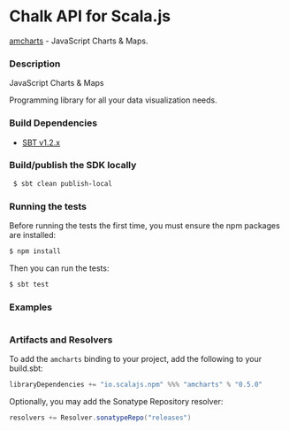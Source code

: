 Chalk API for Scala.js
================================
[amcharts](https://www.amcharts.com/) - JavaScript Charts & Maps.

### Description

JavaScript Charts & Maps

Programming library for all your data visualization needs.

### Build Dependencies

* [SBT v1.2.x](http://www.scala-sbt.org/download.html)

### Build/publish the SDK locally

```bash
 $ sbt clean publish-local
```

### Running the tests

Before running the tests the first time, you must ensure the npm packages are installed:

```bash
$ npm install
```

Then you can run the tests:

```bash
$ sbt test
```

### Examples

```scala
```

### Artifacts and Resolvers

To add the `amcharts` binding to your project, add the following to your build.sbt:  

```sbt
libraryDependencies += "io.scalajs.npm" %%% "amcharts" % "0.5.0"
```

Optionally, you may add the Sonatype Repository resolver:

```sbt   
resolvers += Resolver.sonatypeRepo("releases") 
```